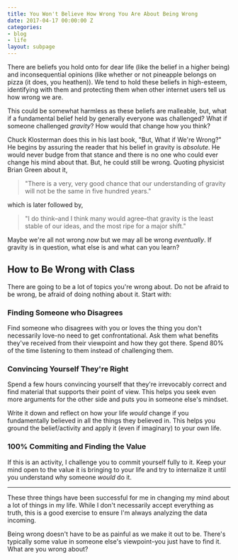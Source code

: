 ```yaml
---
title: You Won't Believe How Wrong You Are About Being Wrong
date: 2017-04-17 00:00:00 Z
categories:
- blog
- life
layout: subpage
---
```


There are beliefs you hold onto for dear life (like the belief in a higher being) and inconsequential opinions (like whether or not pineapple belongs on pizza (it does, you heathen)). We tend to hold these beliefs in high-esteem, identifying with them and protecting them when other internet users tell us how wrong we are.

This could be somewhat harmless as these beliefs are malleable, but, what if a fundamental belief held by generally everyone was challenged? What if someone challenged _gravity_? How would that change how you think?

Chuck Klosterman does this in his last book, "But, What if We're Wrong?" He begins by assuring the reader that his belief in gravity is _absolute_. He would never budge from that stance and there is no one who could ever change his mind about that. But, he could still be wrong. Quoting physicist Brian Green about it, 

<blockquote>
    <p>"There is a very, very good chance that our understanding of gravity will not be the same in five hundred years."</p>    
</blockquote>

which is later followed by,

<blockquote>
    <p>"I do think–and I think many would agree–that gravity is the least stable of our ideas, and the most ripe for a major shift."</p>
</blockquote>

Maybe we're all not wrong _now_ but we may all be wrong _eventually_. If gravity is in question, what else is and what can you learn?

## How to Be Wrong with Class

There are going to be a lot of topics you're wrong about. Do not be afraid to be wrong, be afraid of doing nothing about it. Start with:

### Finding Someone who Disagrees

Find someone who disagrees with you or loves the thing you don't necessarily love-no need to get confrontational. Ask them what benefits they've received from their viewpoint and how they got there. Spend 80% of the time listening to them instead of challenging them.

### Convincing Yourself They're Right

Spend a few hours convincing yourself that they're irrevocably correct and find material that supports their point of view. This helps you seek even more arguments for the other side and puts you in someone else's mindset.

Write it down and reflect on how your life _would_ change if you fundamentally believed in all the things they believed in. This helps you ground the belief/activity and apply it (even if imaginary) to your own life.

### 100% Commiting and Finding the Value

If this is an activity, I challenge you to commit yourself fully to it. Keep your mind open to the value it is bringing to your life and try to internalize it until you understand why someone _would_ do it.

<hr class="small">

These three things have been successful for me in changing my mind about a lot of things in my life. While I don't necessarily accept everything as truth, this is a good exercise to ensure I'm always analyzing the data incoming.

Being wrong doesn't have to be as painful as we make it out to be. There's typically some value in someone else's viewpoint–you just have to find it. What are you wrong about?